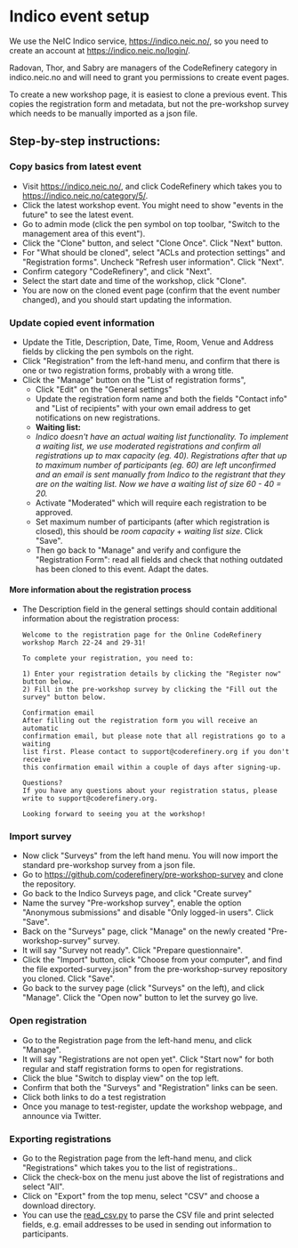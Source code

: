 # Indico event setup

We use the NeIC Indico service, <https://indico.neic.no/>, so you need to create
an account at <https://indico.neic.no/login/>.

Radovan, Thor, and Sabry are managers of the CodeRefinery category in
indico.neic.no and will need to grant you permissions to create event pages.

To create a new workshop page, it is easiest to clone a previous event. This
copies the registration form and metadata, but not the pre-workshop survey
which needs to be manually imported as a json file.


## Step-by-step instructions:

### Copy basics from latest event

- Visit <https://indico.neic.no/>, and click CodeRefinery which takes you to <https://indico.neic.no/category/5/>.
- Click the latest workshop event. You might need to show "events in the future" to see the latest event.
- Go to admin mode (click the pen symbol on top toolbar, "Switch to the management area of this event").
- Click the "Clone" button, and select "Clone Once". Click "Next" button.
- For "What should be cloned", select "ACLs and protection settings" and
  "Registration forms". Uncheck "Refresh user information". Click "Next".
- Confirm category "CodeRefinery", and click "Next".
- Select the start date and time of the workshop, click "Clone".
- You are now on the cloned event page (confirm that the event number changed), and you should start updating the information.

### Update copied event information

- Update the Title, Description, Date, Time, Room, Venue and Address fields by clicking the pen symbols on the right.
- Click "Registration" from the left-hand menu, and confirm that there is one or two registration forms, probably with a wrong title.
- Click the "Manage" button on the "List of registration forms",
   - Click "Edit" on the "General settings"
   - Update the registration form name and both the fields "Contact info" and "List of recipients" with your own email address to get notifications on new registrations.
   - **Waiting list:**
   - *Indico doesn't have an actual waiting list functionality. To implement a waiting list, we use moderated registrations and confirm all registrations up to max capacity (eg. 40). Registrations after that up to maximum number of participants (eg. 60) are left unconfirmed and an email is sent manually from Indico to the registrant that they are on the waiting list. Now we have a waiting list of size 60 - 40 = 20.*
   - Activate "Moderated" which will require each registration to be approved.
   - Set maximum number of participants (after which registration is closed), this should be *room capacity* + *waiting list size*. Click "Save".
   - Then go back to "Manage" and verify and configure the "Registration Form":
     read all fields and check that nothing outdated has been cloned to this
     event. Adapt the dates.

#### More information about the registration process

- The Description field in the general settings should contain additional information about the registration process:
   ```
   Welcome to the registration page for the Online CodeRefinery workshop March 22-24 and 29-31!

   To complete your registration, you need to:

   1) Enter your registration details by clicking the "Register now" button below.
   2) Fill in the pre-workshop survey by clicking the "Fill out the survey" button below.

   Confirmation email
   After filling out the registration form you will receive an automatic
   confirmation email, but please note that all registrations go to a waiting
   list first. Please contact to support@coderefinery.org if you don't receive
   this confirmation email within a couple of days after signing-up. 

   Questions?
   If you have any questions about your registration status, please write to support@coderefinery.org.

   Looking forward to seeing you at the workshop!
   ```

### Import survey

- Now click "Surveys" from the left hand menu. You will now import the standard pre-workshop survey from a json file.
- Go to <https://github.com/coderefinery/pre-workshop-survey> and clone the repository.
- Go back to the Indico Surveys page, and click "Create survey"
- Name the survey "Pre-workshop survey", enable the option "Anonymous submissions" and disable "Only logged-in users". Click "Save".
- Back on the "Surveys" page, click "Manage" on the newly created "Pre-workshop-survey" survey.
- It will say "Survey not ready". Click "Prepare questionnaire".
- Click the "Import" button, click "Choose from your computer", and find the file exported-survey.json" from the pre-workshop-survey repository you cloned. Click "Save".
- Go back to the survey page (click "Surveys" on the left), and click "Manage". Click the "Open now" button to let the survey go live.


### Open registration

- Go to the Registration page from the left-hand menu, and click "Manage".
- It will say "Registrations are not open yet". Click "Start now" for both regular and staff registration forms to open for registrations.
- Click the blue "Switch to display view" on the top left.
- Confirm that both the "Surveys" and "Registration" links can be seen.
- Click both links to do a test registration
- Once you manage to test-register, update the workshop webpage, and announce via Twitter.


### Exporting registrations

- Go to the Registration page from the left-hand menu, and click "Registrations" which 
  takes you to the list of registrations..
- Click the check-box on the menu just above the list of registrations and select "All".
- Click on "Export" from the top menu, select "CSV" and choose a download directory.
- You can use the [read_csv.py](https://github.com/coderefinery/manuals/blob/master/scripts/read_csv.py) to parse the CSV file and print 
  selected fields, e.g. email addresses to be used in sending out information to 
  participants.
